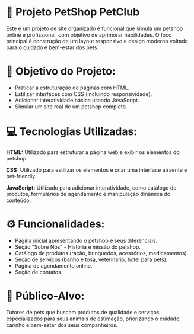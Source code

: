 # 🐾 Projeto PetShop PetClub

Este é um projeto de site organizado e funcional que simula um petshop online e profissional, com objetivo de aprimorar habilidades. O foco principal é construção de um layout responsivo e
design moderno voltado para o cuidado e bem-estar dos pets.

# 📌 Objetivo do Projeto:

- Praticar a estruturação de páginas com HTML.
- Estilizar interfaces com CSS (incluindo responsividade).
- Adicionar interatividade básica usando JavaScript.
- Simular um site real de um petshop completo.

# 💻 Tecnologias Utilizadas:

**HTML:** Utilizado para estruturar a página web e exibir os elementos do petshop.

**CSS:** Utilizado para estilizar os elementos e criar uma interface atraente e pet-friendly.

**JavaScript:** Utilizado para adicionar interatividade, como catálogo de produtos, formulários de agendamento e manipulação dinâmica do conteúdo.

# ⚙️ Funcionalidades:

- Página inicial apresentando o petshop e seus diferenciais.
- Seção "Sobre Nós" - História e missão do petshop.
- Catálogo de produtos (ração, brinquedos, acessórios, medicamentos).
- Seção de serviços (banho e tosa, veterinário, hotel para pets).
- Página de agendamento online.
- Seção de contatos.

# 🎯 Público-Alvo:

Tutores de pets que buscam produtos de qualidade e serviços especializados para seus animais de estimação, priorizando o cuidado, carinho e bem-estar dos seus companheiros.

